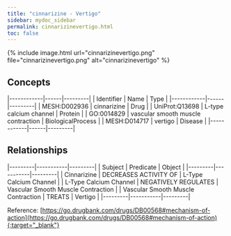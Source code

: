 ```yaml
---
title: "cinnarizine - Vertigo"
sidebar: mydoc_sidebar
permalink: cinnarizinevertigo.html
toc: false 
---
```


{% include image.html url="cinnarizinevertigo.png" file="cinnarizinevertigo.png" alt="cinnarizinevertigo" %}

## Concepts

|------------|------|---------|
| Identifier | Name | Type    |
|------------|------|---------|
| MESH:D002936 | cinnarizine | Drug |
| UniProt:Q13698 | L-type calcium channel | Protein |
| GO:0014829 | vascular smooth muscle contraction | BiologicalProcess |
| MESH:D014717 | vertigo | Disease |
|------------|------|---------|

## Relationships

|---------|-----------|---------|
| Subject | Predicate | Object  |
|---------|-----------|---------|
| Cinnarizine | DECREASES ACTIVITY OF | L-Type Calcium Channel |
| L-Type Calcium Channel | NEGATIVELY REGULATES | Vascular Smooth Muscle Contraction |
| Vascular Smooth Muscle Contraction | TREATS | Vertigo |
|---------|-----------|---------|

Reference: [https://go.drugbank.com/drugs/DB00568#mechanism-of-action](https://go.drugbank.com/drugs/DB00568#mechanism-of-action){:target="_blank"}